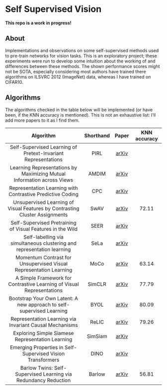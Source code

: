 # Self Supervised Vision
**This repo is a work in progress!**

## About
Implementations and observations on some self-supervised methods used to pre-train networks for vision tasks. This is an exploratory project; these experiments were run to develop some intuition about the working of and differences between these methods. The shown performance scores might not be SOTA, especially considering most authors have trained there algorithms on ILSVRC 2012 (ImageNet) data, whereas I have trained on CIFAR10.

## Algorithms
The algorithms checked in the table below will be implemented (or have been, if the KNN accuracy is mentioned). This is not an exhaustive list: I'll add more papers to it as I find them.

|                                   Algorithm                                   |  Shorthand  |                     Paper                     | KNN accuracy |
|:-----------------------------------------------------------------------------:|:-----------:|:---------------------------------------------:|:------------:|
| Self-Supervised Learning of Pretext-Invariant Representations                 |     PIRL    |   [arXiv](https://arxiv.org/abs/1912.01991)   |              |
| Learning Representations by Maximizing Mutual Information across Views        |    AMDIM    |   [arXiv](https://arxiv.org/abs/1906.00910)   |              |
| Representation Learning with Contrastive Predictive Coding                    |     CPC     |   [arXiv](https://arxiv.org/abs/1807.03748)   |              |  
| Unsupervised Learning of Visual Features by Contrasting Cluster Assignments   |     SwAV    |   [arXiv](https://arxiv.org/abs/2006.09882)   |    72.11     |
| Self-Supervised Pretraining of Visual Features in the Wild                    |     SEER    |   [arXiv](https://arxiv.org/abs/2103.01988)   |              |
| Self-labelling via simultaneous clustering and representation learning        |     SeLa    |   [arXiv](https://arxiv.org/abs/1911.05371)   |              |
| Momentum Contrast for Unsupervised Visual Representation Learning             |     MoCo    |   [arXiv](https://arxiv.org/abs/1911.05722)   |    63.14     |
| A Simple Framework for Contrastive Learning of Visual Representations         |    SimCLR   |   [arXiv](https://arxiv.org/abs/2002.05709)   |    77.79     |
| Bootstrap Your Own Latent: A new approach to self-supervised Learning         |     BYOL    |   [arXiv](https://arxiv.org/abs/2006.07733)   |    80.09     | 
| Representation Learning via Invariant Causal Mechanisms                       |    ReLIC    |   [arXiv](https://arxiv.org/abs/2010.07922)   |    79.26     |
| Exploring Simple Siamese Representation Learning                              |   SimSiam   |   [arXiv](https://arxiv.org/abs/2011.10566)   |              |
| Emerging Properties in Self-Supervised Vision Transformers                    |     DINO    |   [arXiv](https://arxiv.org/abs/2104.14294)   |              |
| Barlow Twins: Self-Supervised Learning via Redundancy Reduction               |    Barlow   |   [arXiv](https://arxiv.org/abs/2103.03230)   |    56.81     |

